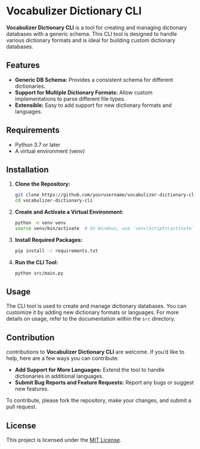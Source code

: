 # Vocabulizer Dictionary CLI

**Vocabulizer Dictionary CLI** is a tool for creating and managing dictionary databases with a generic schema. This CLI tool is designed to handle various dictionary formats and is ideal for building custom dictionary databases.

## Features

- **Generic DB Schema:** Provides a consistent schema for different dictionaries.
- **Support for Multiple Dictionary Formats:** Allow custom implementations to parse different file types.
- **Extensible:** Easy to add support for new dictionary formats and languages.

## Requirements

- Python 3.7 or later
- A virtual environment (venv)

## Installation

1. **Clone the Repository:**

    ```bash
    git clone https://github.com/yourusername/vocabulizer-dictionary-cli.git
    cd vocabulizer-dictionary-cli
    ```

2. **Create and Activate a Virtual Environment:**

    ```bash
    python -m venv venv
    source venv/bin/activate  # On Windows, use `venv\Scripts\activate`
    ```

3. **Install Required Packages:**

    ```bash
    pip install -r requirements.txt
    ```

4. **Run the CLI Tool:**

    ```bash
    python src/main.py
    ```

## Usage

The CLI tool is used to create and manage dictionary databases. You can customize it by adding new dictionary formats or languages. For more details on usage, refer to the documentation within the `src` directory.

## Contribution

contributions to **Vocabulizer Dictionary CLI** are welcome. If you’d like to help, here are a few ways you can contribute:

- **Add Support for More Languages:** Extend the tool to handle dictionaries in additional languages.
- **Submit Bug Reports and Feature Requests:** Report any bugs or suggest new features.

To contribute, please fork the repository, make your changes, and submit a pull request. 

## License

This project is licensed under the [MIT License](LICENSE). 

